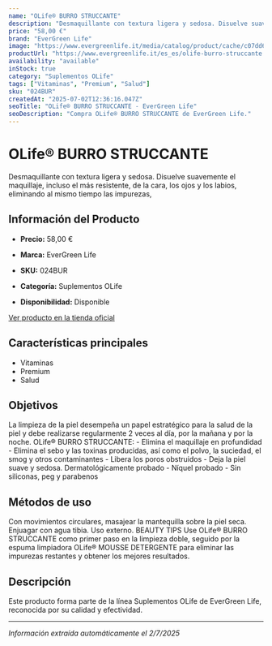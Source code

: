 ```yaml
---
name: "OLife® BURRO STRUCCANTE"
description: "Desmaquillante con textura ligera y sedosa. Disuelve suavemente el maquillaje, incluso el más resistente, de la cara, los ojos y los labios, eliminando al mismo tiempo las impurezas,"
price: "58,00 €"
brand: "EverGreen Life"
image: "https://www.evergreenlife.it/media/catalog/product/cache/c07dd61d864357977e19899508bed4cf/s/k/sku-024bur.png"
productUrl: "https://www.evergreenlife.it/es_es/olife-burro-struccante.html"
availability: "available"
inStock: true
category: "Suplementos OLife"
tags: ["Vitaminas", "Premium", "Salud"]
sku: "024BUR"
createdAt: "2025-07-02T12:36:16.047Z"
seoTitle: "OLife® BURRO STRUCCANTE - EverGreen Life"
seoDescription: "Compra OLife® BURRO STRUCCANTE de EverGreen Life."
---
```


# OLife® BURRO STRUCCANTE

Desmaquillante con textura ligera y sedosa. Disuelve suavemente el maquillaje, incluso el más resistente, de la cara, los ojos y los labios, eliminando al mismo tiempo las impurezas,

## Información del Producto

- **Precio:** 58,00 €
- **Marca:** EverGreen Life
- **SKU:** 024BUR
- **Categoría:** Suplementos OLife

- **Disponibilidad:** Disponible

[Ver producto en la tienda oficial](https://www.evergreenlife.it/es_es/olife-burro-struccante.html)

## Características principales

- Vitaminas
- Premium
- Salud


## Objetivos

La limpieza de la piel desempeña un papel estratégico para la salud de la piel y debe realizarse regularmente 2 veces al día, por la mañana y por la noche. OLife® BURRO STRUCCANTE: - Elimina el maquillaje en profundidad - Elimina el sebo y las toxinas producidas, así como el polvo, la suciedad, el smog y otros contaminantes - Libera los poros obstruidos - Deja la piel suave y sedosa. Dermatológicamente probado - Níquel probado - Sin siliconas, peg y parabenos


## Métodos de uso

Con movimientos circulares, masajear la mantequilla sobre la piel seca. Enjuagar con agua tibia. Uso externo. BEAUTY TIPS Use OLife® BURRO STRUCCANTE como primer paso en la limpieza doble, seguido por la espuma limpiadora OLife® MOUSSE DETERGENTE para eliminar las impurezas restantes y obtener los mejores resultados.


## Descripción

Este producto forma parte de la línea Suplementos OLife de EverGreen Life, reconocida por su calidad y efectividad.

---

*Información extraída automáticamente el 2/7/2025*
